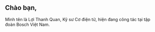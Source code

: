 ## Chào bạn, 

Mình tên là Lợi Thanh Quan, Kỹ sư Cơ điện tử, hiện đang công tác tại tập đoàn Bosch Việt Nam.

<!--
**loithanhquan-ltq/loithanhquan-ltq** is a ✨ _special_ ✨ repository because its `README.md` (this file) appears on your GitHub profile.

Here are some ideas to get you started:

- 🔭 I’m currently working on ...
- 🌱 I’m currently learning ...
- 👯 I’m looking to collaborate on ...
- 🤔 I’m looking for help with ...
- 💬 Ask me about ...
- 📫 How to reach me: ...
- 😄 Pronouns: ...
- ⚡ Fun fact: ...
-->
